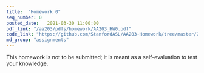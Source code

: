 ```yaml
---
title:  "Homework 0"
seq_number: 0
posted_date:   2021-03-30 11:00:00
pdf_link: "/aa203/pdfs/homework/AA203_HW0.pdf"
code_link: "https://github.com/StanfordASL/AA203-Homework/tree/master/2021/HW0"
md_group: "assignments"
---
```


This homework is not to be submitted; it is meant as a self-evaluation to test your knowledge. 